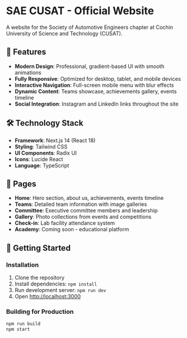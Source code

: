 # SAE CUSAT - Official Website

A website for the Society of Automotive Engineers chapter at Cochin University of Science and Technology (CUSAT).

## 🚀 Features

- **Modern Design**: Professional, gradient-based UI with smooth animations
- **Fully Responsive**: Optimized for desktop, tablet, and mobile devices
- **Interactive Navigation**: Full-screen mobile menu with blur effects
- **Dynamic Content**: Teams showcase, achievements gallery, events timeline
- **Social Integration**: Instagram and LinkedIn links throughout the site

## 🛠️ Technology Stack

- **Framework**: Next.js 14 (React 18)
- **Styling**: Tailwind CSS
- **UI Components**: Radix UI
- **Icons**: Lucide React
- **Language**: TypeScript

## 📱 Pages

- **Home**: Hero section, about us, achievements, events timeline
- **Teams**: Detailed team information with image galleries
- **Committee**: Executive committee members and leadership
- **Gallery**: Photo collections from events and competitions
- **Check-in**: Lab facility attendance system
- **Academy**: Coming soon - educational platform

## 🚀 Getting Started

### Installation

1. Clone the repository
2. Install dependencies: `npm install`
3. Run development server: `npm run dev`
4. Open [http://localhost:3000](http://localhost:3000)

### Building for Production

```bash
npm run build
npm start
```
